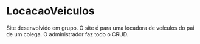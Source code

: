 # LocacaoVeiculos
Site desenvolvido em grupo. O site é para uma locadora de veículos do pai de um colega. O administrador faz todo o CRUD.
